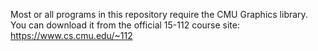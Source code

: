 Most or all programs in this repository require the CMU Graphics library. You can download it from the official 15-112 course site: https://www.cs.cmu.edu/~112

